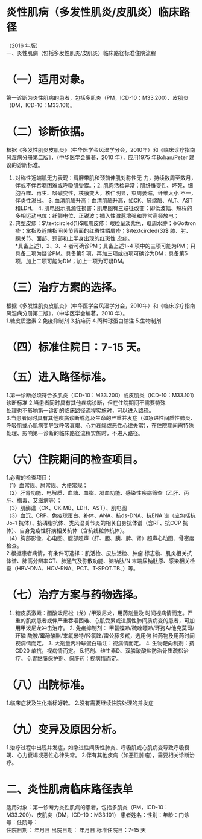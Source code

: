# 炎性肌病（多发性肌炎/皮肌炎）临床路径  
（2016 年版）  
一、炎性肌病（包括多发性肌炎/皮肌炎）临床路径标准住院流程  
# （一）适用对象。  
第一诊断为炎性肌病的患者，包括多肌炎（PM，ICD-10：M33.200）、皮肌炎（DM，ICD-10：M33.101）。  
# （二）诊断依据。  
根据《多发性肌炎皮肌炎》（中华医学会风湿学分会，2010年）和《临床诊疗指南风湿病分册第二版》，（中华医学会编著，2010 年），应用1975 年Bohan/Peter 建议的诊断标准。  
1.   对称性近端肌无力表现：肩胛带肌和颈前伸肌对称性无 力，持续数周至数月，伴或不伴吞咽困难或呼吸肌受累。；2. 肌肉活检异常：肌纤维变性、坏死，细胞吞噬、再生、嗜碱变性，核膜变大，核仁明显，束周萎缩，纤维大小 不一，伴炎性渗出。 3. 血清肌酶升高：血清肌酶升高，如CK、醛缩酶、ALT、AST和LDH。 4. 肌电图示肌源性损害：肌电图有三联征改变：即低波幅、短程的多相运动电位；纤颤电位、正锐波；插入性激惹增强和异常高频放电；  
5. 典型皮疹：$\textcircled{1}$眶周皮疹：眼睑呈淡紫色，眶周水肿；$\circledcirc$Gottron 疹：掌指及近端指间关节背面的红斑性鳞屑疹；$\textcircled{3}$ 膝、肘、踝关节、面部、颈部和上半身出现的红斑性 皮疹。  
\*具备上述1、2、3、4 者可确诊PM；具备上述1\~4 项中的三项可能为PM；只具备二项为疑诊PM。具备第5 项，再加三项或四项可确诊为DM；具备第5 项，加上二项可能为DM；加上一项为可疑DM。  
# （三）治疗方案的选择。  
根据《多发性肌炎皮肌炎》（中华医学会风湿学分会，2010年）和《临床诊疗指南风湿病分册第二版》，（中华医学会编著，2010 年）。  
1.糖皮质激素 2.免疫抑制剂 3.抗疟药 4.丙种球蛋白输注 5.生物制剂  
# （四）标准住院日：7-15 天。  
# （五）进入路径标准。  
1.第一诊断必须符合多肌炎（ICD-10：M33.200）或皮肌炎（ICD-10：M33.101）诊断标准 2.当患者同时具有其他疾病诊断，但在住院期间不需要特殊  
处理也不影响第一诊断的临床路径流程实施时，可以进入路径。  
3.当患者同时具有其他疾病诊断或危及生命的严重并发症（如急进性间质性肺炎、呼吸肌或心肌病变导致呼吸衰竭、心力衰竭或恶性心律失常），在住院期间需特殊处理、影响第一诊断的临床路径流程实施时，不进入路径。  
# （六）住院期间的检查项目。  
1.必需的检查项目：  
（1）血常规、尿常规、大便常规；  
（2）肝肾功能、电解质、血糖、血脂、凝血功能、感染性疾病筛查（乙肝、丙肝、梅毒、艾滋病等）；  
（3）肌酶谱（CK、CK-MB、LDH、AST）、肌电图  
（3）血沉、CRP、免疫球蛋白、补体、ANA、抗ds-DNA、抗ENA 谱（应包括抗Jo-1 抗体）、抗磷脂抗体、类风湿关节炎的相关自身抗体谱（含RF、抗CCP 抗体）、自身免疫性肝病相关抗体（含抗线粒体抗体）。  
（4）胸部影像、心电图、腹部超声（肝、胆、胰、脾、肾）超声心动图、骨密度检查。  
2.根据患者病情，有条件可选择：肌活检、皮肤活检、肿瘤 标志物、肌炎相关抗体谱、肺高分辨率CT、肺通气及弥散功能、脑钠肽/N 末端尿钠肽原、感染相关检查（HBV-DNA、HCV-RNA、PCT、T-SPOT.TB、）等。  
# （七）治疗方案与药物选择。  
1.   糖皮质激素：醋酸泼尼松（龙）/甲泼尼龙，用药剂量及 时间视病情而定。严重的肌病患者或伴严重吞咽困难、心肌受累或进展性肺间质病变的患者，可加用甲泼尼龙冲击治疗。 2.   免疫抑制剂： 甲氨蝶呤/硫唑嘌呤/环孢A/他克莫司/环磷 酰胺/霉酚酸酯/来氟米特/羟氯喹/雷公藤多甙，选用何 种药物及用药时间视病情而定。 3. 大剂量丙种球蛋白输注：视病情而定。 4. 生物靶向制剂：抗CD20 单抗，视病情而定。 5.钙剂、维生素D、双膦酸酸盐防治骨质疏松治疗。 6.胃黏膜保护剂、保肝药：视病情而定。  
# （八）出院标准。  
1.临床症状及生化指标好转。 2.没有需要继续住院处理的并发症  
# （九）变异及原因分析。  
1.治疗过程中出现并发症，如急进性间质性肺炎、呼吸肌或心肌病变导致呼吸衰竭、心力衰竭或恶性心律失常。 2.伴有其他疾病（如恶性肿瘤），需要相关诊断治疗。  
# 二、炎性肌病临床路径表单  
适用对象：第一诊断为炎性肌病的患者，包括多肌炎（PM，ICD-10：M33.200）、皮肌炎（DM，ICD-10：M33.101） 患者姓名：性别：年龄：门诊号：住院号：  
住院日期： 年月日  出院日期： 年月日   标准住院日：7-15 天  
